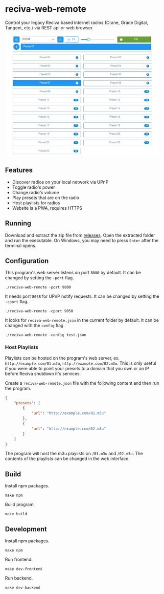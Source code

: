 # reciva-web-remote

Control your legacy Reciva based internet radios (Crane, Grace Digital, Tangent, etc.) via REST api or web browser.

![Desktop Demo](/assets/desktop-demo.png)

## Features
- Discover radios on your local network via UPnP
- Toggle radio's power
- Change radio's volume 
- Play presets that are on the radio
- Host playlists for radios
- Website is a PWA, requires HTTPS
## Running

Download and extract the zip file from [releases](https://github.com/ItsNotGoodName/reciva-web-remote/releases). Open the extracted folder and run the executable. On Windows, you may need to press `Enter` after the terminal opens.

## Configuration

This program's web server listens on port `8080` by default. It can be changed by setting the `-port` flag.

```
./reciva-web-remote -port 9000
```

It needs port `8058` for UPnP notify requests. It can be changed by setting the `-cport` flag.

```
./reciva-web-remote -cport 9058
```

It looks for `reciva-web-remote.json` in the current folder by default. It can be changed with the `config` flag.
```
./reciva-web-remote -config test.json
```

### Host Playlists

Playlists can be hosted on the program's web server, ex. `http://example.com/01.m3u`, `http://example.com/02.m3u`. This is only useful if you were able to point your presets to a domain that you own or an IP before Reciva shutdown it's services.

Create a `reciva-web-remote.json` file with the following content and then run the program.

```json
{
	"presets": [
		{
			"url": "http://example.com/01.m3u"
		},
		{
			"url": "http://example.com/02.m3u"
		}
	]
}
```

The program will host the m3u playlists on `/01.m3u` and `/02.m3u`. The contents of the playlists can be changed in the web interface.

## Build

Install npm packages.

```
make npm
```

Build program.

```
make build
```

## Development

Install npm packages.

```
make npm
```

Run frontend.

```
make dev-frontend
```

Run backend.

```
make dev-backend
```
